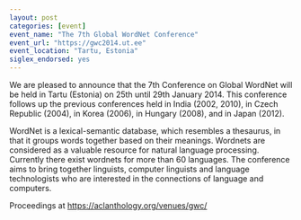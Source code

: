 ```yaml
---
layout: post
categories: [event]
event_name: "The 7th Global WordNet Conference"
event_url: "https://gwc2014.ut.ee"
event_location: "Tartu, Estonia"
siglex_endorsed: yes
---
```


We are pleased to announce that the 7th Conference on Global WordNet
will be held in Tartu (Estonia) on 25th until 29th January 2014. This
conference follows up the previous conferences held in India (2002,
2010), in Czech Republic (2004), in Korea (2006), in Hungary (2008),
and in Japan (2012).

WordNet is a lexical-semantic database, which resembles a thesaurus,
in that it groups words together based on their meanings. Wordnets are
considered as a valuable resource for natural language
processing. Currently there exist wordnets for more than 60
languages. The conference aims to bring together linguists, computer
linguists and language technologists who are interested in the
connections of language and computers.

Proceedings at <https://aclanthology.org/venues/gwc/>

